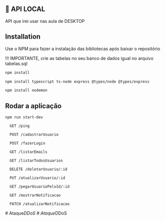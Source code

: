 ## 🚀 API LOCAL

API que irei usar nas aula de DESKTOP

## Installation

Use o NPM para fazer a instalação das bibliotecas após baixar o repositório

!!! IMPORTANTE, crie as tabelas no seu banco de dados igual no arquivo tabelas.sql

```bash
npm install
```

```bash
npm install typescript ts-node express @types/node @types/express
```

```bash
npm install nodemon
```

## Rodar a aplicação

```
npm run start-dev

```

```http
  GET /ping
```

```http
  POST /cadastrarUsuario
```

```http
  POST /fazerLogin
```

```http
  GET /listarEmails
```

```http
  GET /listarTodosUsuarios
```

```http
  DELETE /deletarUsuario/:id
```

```http
  PUT /atualizarUsuario/:id
```

```http
  GET /pegarUsuarioPeloId/:id
```

```http
  GET /mostrarNotificacao
```

```http
  PATCH /atualizarNotificacao

```
#   A t a q u e _ D D o S  
 #   A t a q u e _ D D o S  
 